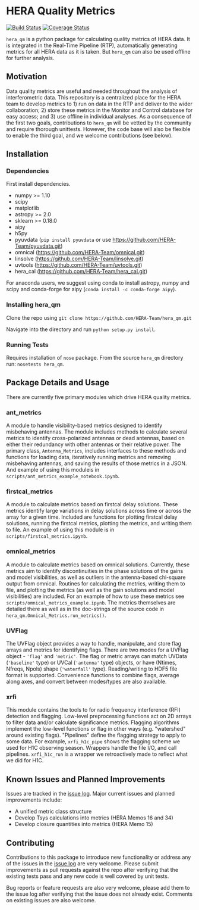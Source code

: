 # HERA Quality Metrics

[![Build Status](https://travis-ci.org/HERA-Team/hera_qm.svg?branch=master)](https://travis-ci.org/HERA-Team/hera_qm)
[![Coverage Status](https://coveralls.io/repos/github/HERA-Team/hera_qm/badge.svg?branch=master)](https://coveralls.io/github/HERA-Team/hera_qm?branch=master)

`hera_qm` is a python package for calculating quality metrics of HERA data.
It is integrated in the Real-Time Pipeline (RTP), automatically generating metrics
for all HERA data as it is taken. But `hera_qm` can also be used offline for
further analysis.

## Motivation
Data quality metrics are useful and needed throughout the analysis of interferometric data.
This repository is a centralized place for the HERA team to develop metrics to 1)
run on data in the RTP and deliver to the wider collaboration; 2) store these metrics
in the Monitor and Control database for easy access; and 3) use offline in individual
analyses. As a consequence of the first two goals, contributions to `hera_qm` will
be vetted by the community and require thorough unittests. However, the code base
will also be flexible to enable the third goal, and we welcome contributions (see below).

## Installation

### Dependencies
First install dependencies.

* numpy >= 1.10
* scipy
* matplotlib
* astropy >= 2.0
* sklearn >= 0.18.0
* aipy
* h5py
* pyuvdata (`pip install pyuvdata` or use https://github.com/HERA-Team/pyuvdata.git)
* omnical (https://github.com/HERA-Team/omnical.git)
* linsolve (https://github.com/HERA-Team/linsolve.git)
* uvtools (https://github.com/HERA-Team/uvtools.git)
* hera_cal (https://github.com/HERA-Team/hera_cal.git)

For anaconda users, we suggest using conda to install astropy, numpy and scipy and conda-forge
for aipy (```conda install -c conda-forge aipy```).

### Installing hera_qm
Clone the repo using
`git clone https://github.com/HERA-Team/hera_qm.git`

Navigate into the directory and run `python setup.py install`.

### Running Tests
Requires installation of `nose` package.
From the source `hera_qm` directory run: `nosetests hera_qm`.

## Package Details and Usage
There are currently five primary modules which drive HERA quality metrics.

### ant_metrics
A module to handle visibility-based metrics designed to identify misbehaving antennas.
The module includes methods to calculate several metrics to identify cross-polarized antennas
or dead antennas, based on either their redundancy with other antennas or their relative power.
The primary class, `Antenna_Metrics`, includes interfaces to these methods and functions for
loading data, iteratively running metrics and removing misbehaving antennas, and saving the
results of those metrics in a JSON. And example of using this moduleis in
`scripts/ant_metrics_example_notebook.ipynb`.

### firstcal_metrics
A module to calculate metrics based on firstcal delay solutions. These metrics
identify large variations in delay solutions across time or across the array
for a given time. Included are functions for plotting firstcal delay solutions,
running the firstcal metrics, plotting the metrics, and writing them to file.
An example of using this module is in `scripts/firstcal_metrics.ipynb`.

### omnical_metrics
A module to calculate metrics based on omnical solutions. Currently, these metrics
aim to identify discontinuities in the phase solutions of the gains and model visibilities,
as well as outliers in the antenna-based chi-square output from omnical. Routines for
calculating the metrics, writing them to file, and plotting the metrics (as well as the
gain solutions and model visibilities) are included. For an example of how to use these
metrics see `scripts/omnical_metrics_example.ipynb`. The metrics themselves are detailed
there as well as in the doc-strings of the source code in `hera_qm.Omnical_Metrics.run_metrics()`.

### UVFlag
The UVFlag object provides a way to handle, manipulate, and store flag arrays and metrics
for identifying flags. There are two modes for a UVFlag object - `'flag'` and `'metric'`.
The flag or metric arrays can match UVData (`'baseline'` type) or UVCal (`'antenna'` type)
objects, or have (Ntimes, Nfreqs, Npols) shape (`'waterfall'` type). Reading/writing to HDF5
file format is supported. Convenience functions to combine flags, average along axes,
and convert between modes/types are also available.

### xrfi
This module contains the tools to for radio frequency interference (RFI) detection
and flagging. Low-level preprocessing functions act on 2D arrays to filter data
and/or calculate significance metrics. Flagging algorithms implement the low-level
functions or flag in other ways (e.g. "watershed" around existing flags). "Pipelines"
define the flagging strategy to apply to some data. For example, `xrfi_h1c_pipe` shows
the flagging scheme we used for H1C observing season. Wrappers handle the file I/O,
and call pipelines. `xrfi_h1c_run` is a wrapper we retroactively made to reflect
what we did for H1C.

## Known Issues and Planned Improvements
Issues are tracked in the [issue log](https://github.com/HERA-Team/hera_qm/issues).
Major current issues and planned improvements include:
* A unified metric class structure
* Develop Tsys calculations into metrics (HERA Memos 16 and 34)
* Develop closure quantities into metrics (HERA Memo 15)

## Contributing
Contributions to this package to introduce new functionality or address any of the
issues in the [issue log](https://github.com/HERA-Team/hera_qm/issues) are very welcome.
Please submit improvements as pull requests against the repo after verifying that
the existing tests pass and any new code is well covered by unit tests.

Bug reports or feature requests are also very welcome, please add them to the
issue log after verifying that the issue does not already exist.
Comments on existing issues are also welcome.
